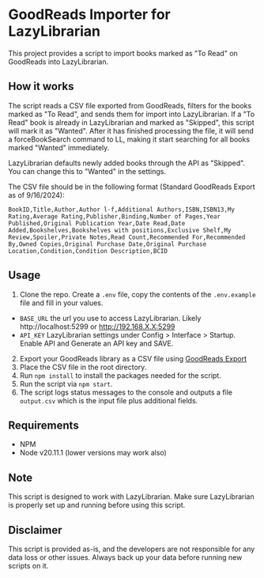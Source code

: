 # GoodReads Importer for LazyLibrarian

This project provides a script to import books marked as "To Read" on GoodReads into LazyLibrarian.

## How it works

The script reads a CSV file exported from GoodReads, filters for the books marked as "To Read", and sends them for import into LazyLibrarian. If a "To Read" book is already in LazyLibrarian and marked as "Skipped", this script will mark it as "Wanted". After it has finished processing the file, it will send a forceBookSearch command to LL, making it start searching for all books marked "Wanted" immediately. 

LazyLibrarian defaults newly added books through the API as "Skipped". You can change this to "Wanted" in the settings.



The CSV file should be in the following format (Standard GoodReads Export as of 9/16/2024):

```csv
BookID,Title,Author,Author l-f,Additional Authors,ISBN,ISBN13,My Rating,Average Rating,Publisher,Binding,Number of Pages,Year Published,Original Publication Year,Date Read,Date Added,Bookshelves,Bookshelves with positions,Exclusive Shelf,My Review,Spoiler,Private Notes,Read Count,Recommended For,Recommended By,Owned Copies,Original Purchase Date,Original Purchase Location,Condition,Condition Description,BCID
```

## Usage

1. Clone the repo. Create a `.env` file, copy the contents of the `.env.example` file and fill in your values.
- `BASE_URL` the url you use to access LazyLibrarian. Likely http://localhost:5299 or http://192.168.X.X:5299
- `API_KEY` LazyLibrarian settings under Config > Interface > Startup. Enable API and Generate an API key and SAVE.
2. Export your GoodReads library as a CSV file using [GoodReads Export](https://www.goodreads.com/review/import)
3. Place the CSV file in the root directory.
4. Run `npm install` to install the packages needed for the script.
5. Run the script via `npm start`.
6. The script logs status messages to the console and outputs a file `output.csv` which is the input file plus additional fields.

## Requirements

- NPM
- Node v20.11.1 (lower versions may work also)

## Note

This script is designed to work with LazyLibrarian. Make sure LazyLibrarian is properly set up and running before using this script.

## Disclaimer

This script is provided as-is, and the developers are not responsible for any data loss or other issues. Always back up your data before running new scripts on it.